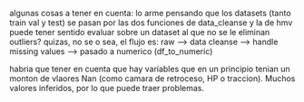 algunas cosas a tener en cuenta:
lo arme pensando que los datasets (tanto train val y test) se pasan por las dos funciones de data_cleanse y la de hmv
puede tener sentido evaluar sobre un dataset al que no se le eliminan outliers? quizas, no se
o sea, el flujo es:
raw --> data cleanse --> handle missing values --> pasado a numerico (df_to_numeric)

habria que tener en cuenta que hay variables que en un principio tenian un monton de vlaores Nan (como camara de retroceso, HP o traccion). Muchos valores inferidos, por lo que puede traer problemas.


